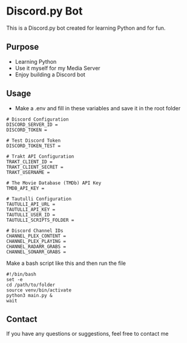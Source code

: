# Discord.py Bot

This is a Discord.py bot created for learning Python and for fun.

## Purpose

- Learning Python
- Use it myself for my Media Server
- Enjoy building a Discord bot

## Usage

- Make a .env and fill in these variables and save it in the root folder

```
# Discord Configuration
DISCORD_SERVER_ID =
DISCORD_TOKEN =

# Test Discord Token
DISCORD_TOKEN_TEST =

# Trakt API Configuration
TRAKT_CLIENT_ID =
TRAKT_CLIENT_SECRET =
TRAKT_USERNAME =

# The Movie Database (TMDb) API Key
TMDB_API_KEY =

# Tautulli Configuration
TAUTULLI_API_URL =
TAUTULLI_API_KEY =
TAUTULLI_USER_ID =
TAUTULLI_SCRIPTS_FOLDER =

# Discord Channel IDs
CHANNEL_PLEX_CONTENT =
CHANNEL_PLEX_PLAYING =
CHANNEL_RADARR_GRABS =
CHANNEL_SONARR_GRABS =
```

Make a bash script like this and then run the file

```
#!/bin/bash
set -e
cd /path/to/folder
source venv/bin/activate
python3 main.py & 
wait
```

## Contact

If you have any questions or suggestions, feel free to contact me
